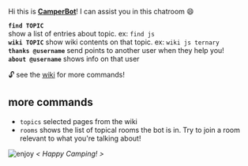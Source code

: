 Hi this is **[CamperBot](https://github.com/FreeCodeCamp/freecodecamp/wiki/camperbot)**! I can assist you in this chatroom :smile: 

**`find TOPIC`**  
show a list of entries about topic. ex: `find js`  
**`wiki TOPIC`**
show wiki contents on that topic.  ex: `wiki js ternary`  
**`thanks @username`** send points to another user when they help you!  
**`about @username`** shows info on that user  

:unlock: see the [wiki](https://github.com/FreeCodeCamp/freecodecamp/wiki/camperbot) for more commands!

## more commands
- `topics` selected pages from the wiki
- `rooms` shows the list of topical rooms the bot is in. Try to join a room relevant to what you're talking about!

![enjoy](https://avatars1.githubusercontent.com/camperbot?&s=100) *< Happy Camping! >*
